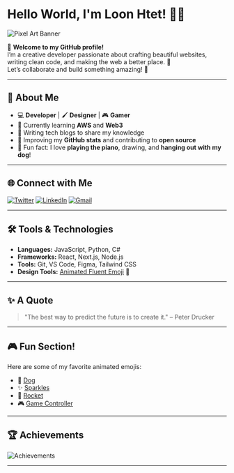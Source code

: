 # Hello World, I'm Loon Htet! 👋✨

![Pixel Art Banner]([https://your-image-link-here.png](https://encrypted-tbn0.gstatic.com/images?q=tbn:ANd9GcQ6HPSf6Jlhla-0As2MI4CJGtnaYTqEfruoLw&s))

🌆 **Welcome to my GitHub profile!**  
I’m a creative developer passionate about crafting beautiful websites, writing clean code, and making the web a better place. 🚀  
Let’s collaborate and build something amazing! 🌟

---

## 🎨 About Me
- 💻 **Developer** | 🖌️ **Designer** | 🎮 **Gamer**  
- 🌱 Currently learning **AWS** and **Web3**  
- 📝 Writing tech blogs to share my knowledge  
- 🎯 Improving my **GitHub stats** and contributing to **open source**  
- 🐶 Fun fact: I love **playing the piano**, drawing, and **hanging out with my dog**!

---

## 🌐 Connect with Me
[![Twitter](https://img.shields.io/badge/Twitter-%231DA1F2.svg?style=for-the-badge&logo=twitter&logoColor=white)](https://twitter.com/your-profile)
[![LinkedIn](https://img.shields.io/badge/LinkedIn-%230A66C2.svg?style=for-the-badge&logo=linkedin&logoColor=white)](https://linkedin.com/in/your-profile)
[![Gmail](https://img.shields.io/badge/Gmail-D14836.svg?style=for-the-badge&logo=gmail&logoColor=white)](mailto:your-email@gmail.com)

---

## 🛠️ Tools & Technologies
- **Languages:** JavaScript, Python, C#
- **Frameworks:** React, Next.js, Node.js  
- **Tools:** Git, VS Code, Figma, Tailwind CSS  
- **Design Tools:** [Animated Fluent Emoji](https://animated-fluent-emoji.vercel.app/) 💖

---

## ✨ A Quote
> "The best way to predict the future is to create it." – Peter Drucker

---

## 🎮 Fun Section!
Here are some of my favorite animated emojis:
- 🐶 [Dog](https://animated-fluent-emoji.vercel.app/🐶)
- ✨ [Sparkles](https://animated-fluent-emoji.vercel.app/✨)
- 🚀 [Rocket](https://animated-fluent-emoji.vercel.app/🚀)
- 🎮 [Game Controller](https://animated-fluent-emoji.vercel.app/🎮)

---

## 🏆 Achievements
![Achievements](https://github-profile-trophy.vercel.app/?username=your-username&theme=radical&margin-w=15)

---
